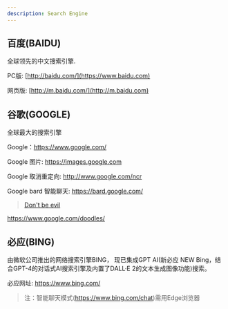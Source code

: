```yaml
---
description: Search Engine
---
```


## 百度(BAIDU)

全球领先的中文搜索引擎.

PC版: [http://baidu.com/](https://www.baidu.com)

网页版: [http://m.baidu.com/](http://m.baidu.com)

## 谷歌(GOOGLE)

全球最大的搜索引擎

Google：https://www.google.com/

Google 图片: https://images.google.com

Google 取消重定向: http://www.google.com/ncr

Google bard 智能聊天: https://bard.google.com/

> [Don't be evil](https://zh.wikipedia.org/zh/%E4%B8%8D%E4%BD%9C%E6%81%B6)

https://www.google.com/doodles/

## 必应(BING)

由微软公司推出的网络搜索引擎BING， 现已集成GPT AI(新必应 NEW Bing，结合GPT-4的对话式AI搜索引擎及内置了DALL·E 2的文本生成图像功能)搜索。

必应网址: https://www.bing.com/

> 注：智能聊天模式(https://www.bing.com/chat)需用Edge浏览器


